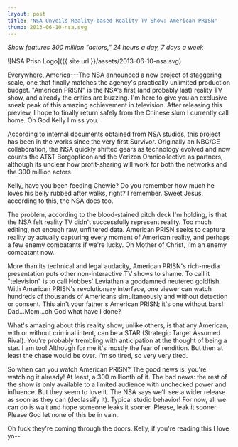 ```yaml
---
layout: post
title: "NSA Unveils Reality-based Reality TV Show: American PRISN"
thumb: 2013-06-10-nsa.svg
---
```


*Show features 300 million "actors," 24 hours a day, 7 days a week*

![NSA Prisn Logo]({{ site.url }}/assets/2013-06-10-nsa.svg)

Everywhere, America---The NSA announced a new project of staggering scale, one that finally matches the agency's practically unlimited production budget. "American PRISN" is the NSA's first (and probably last) reality TV show, and already the critics are buzzing. I'm here to give you an exclusive sneak peak of this amazing achievement in television. After releasing this preview, I hope to finally return safely from the Chinese slum I currently call home. Oh God Kelly I miss you.

According to internal documents obtained from NSA studios, this project has been in the works since the very first Survivor. Originally an NBC/GE collaboration, the NSA quickly shifted gears as technology evolved and now counts the AT&amp;T Borgopticon and the Verizon Omnicollective as partners, although its unclear how profit-sharing will work for both the networks and the 300 million actors. 

Kelly, have you been feeding Chewie? Do you remember how much he loves his belly rubbed after walks, right? I remember. Sweet Jesus, according to this, the NSA does too.

The problem, according to the blood-stained pitch deck I'm holding, is that the NSA felt reality TV didn't successfully represent reality. Too much editing, not enough raw, unfiltered data. American PRISN seeks to capture reality by actually capturing every moment of American reality, and perhaps a few enemy combatants if we're lucky. Oh Mother of Christ, I'm an enemy combatant now. 

More than its technical and legal audacity, American PRISN's rich-media presentation puts other non-interactive TV shows to shame. To call it "television" is to call Hobbes' Leviathan a goddamned neutered goldfish. With American PRISN's revolutionary interface, one viewer can watch hundreds of thousands of Americans simultaneously and without detection or consent. This ain't your father's American PRISN; it's one without bars! Dad...Mom...oh God what have I done?

What's amazing about this reality show, unlike others, is that any American, with or without criminal intent, can be a STAR (Strategic Target Assumed Rival). You're probably trembling with anticipation at the thought of being a star. I am too! Although for me it's mostly the fear of rendition. But then at least the chase would be over. I'm so tired, so very very tired.

So when can you watch American PRISN? The good news is: you're watching it already! At least, a 300 millionth of it. The bad news: the rest of the show is only available to a limited audience with unchecked power and influence. But they seem to love it. The NSA says we'll see a wider release as soon as they can (declassify it). Typical studio behavior! For now, all we can do is wait and hope someone leaks it sooner. Please, leak it sooner. Please God let none of this be in vain.

Oh fuck they're coming through the doors. Kelly, if you're reading this I love yo--
